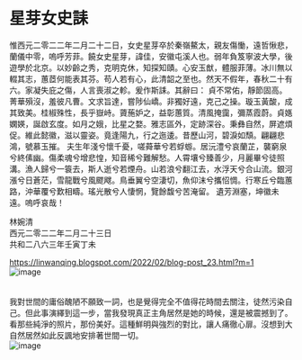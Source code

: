 星芽女史誄
===

惟西元二零二二年二月二十二日，女史星芽卒於秦嶺鰲太，親友傷慟，遠哲愀悲，蘭儀中零，嗚呼芳菲。饒女史星芽，諱佳，安徽屯溪人也。弱年負笈寧波大學，後遊學於北京。以妙齡之秀，克明克休，知探知賾。心安玉猷，體服菲薄。冰川無以輟其志，蕙茝何能表其芬。苟人若有心，此清韶之至也。然天不假年，春秋二十有六。家凝失庇之傷，人言喪淑之軫。爰作斯誄。其辭曰：
貞不常佑，靜節固高。菁華殞沒，羞彼凡曹。文求旨達，嘗陟仙嶠。非獨好遠，克己之操。璇玉黃酸，成其致美。桂椒殊性，長乎嶽峙。薋葹妒之，益彰蕙質。清風掩靄，彌蒸霞蔚。貞嫕嫻媖，誕啟玄度。如月之娥，比星之婺。雅志區外，定跡深谷。秉彝自然，屏遮煩促。維此懿徽，滋以靈姿。竟逢陽九，行之迤逶。昔歷山河，碧淚如頹。翩翩悲鴻，號慕玉摧。
夫生年淺兮懷千憂，嗟蕣華兮若蜉蝣。居沅澧兮哀蘭芷，襲窮泉兮終傃幽。傷柔魂兮增悲惶，知音稀兮難解愁。人霄壤兮臻善少，月麗畢兮徒照溝。漁人歸兮一簑去，斯人逝兮若煙舟。山若浪兮翻江去，水浮天兮合山流。銀河漲兮日蒼茫，雪龍戰兮風飂飕。鳥垂翼兮空淒切，魚仰沫兮攜怊惆。行寒丘兮臨蕙路，沖華覆兮歎相疇。瑤光散兮人悽惘，覽餘馥兮苦淹留。
遺芳淵塞，坤徽未遠。嗚呼哀哉！<br>

林婉清<br>
西元二零二二年二月二十三日<br>
共和二八六三年壬寅丁未<br>

https://linwanqing.blogspot.com/2022/02/blog-post_23.html?m=1
<br>
![image](https://user-images.githubusercontent.com/98999822/155342422-f575df47-4ac3-4f5f-a6d0-9dd7c2600380.png) <br>
<br>
<br>
我對世間的庸俗醜陋不願致一詞，也是覺得完全不值得花時間去關注，徒然污染自己。但此事演繹到這一步，當我發現真正主角居然是她的時候，還是被震撼到了。看那些純淨的照片，那份美好。這種鮮明與強烈的對比，讓人痛徹心扉。沒想到大自然居然如此反諷地安排著世間一切。<br>
![image](https://user-images.githubusercontent.com/98999822/155365006-815c9d8a-aa80-461c-8375-0953ff8cfe02.png)

<br>

